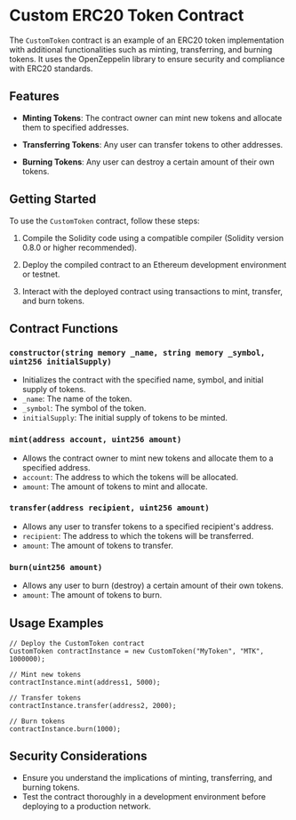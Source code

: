# Custom ERC20 Token Contract

The `CustomToken` contract is an example of an ERC20 token implementation with additional functionalities such as minting, transferring, and burning tokens. It uses the OpenZeppelin library to ensure security and compliance with ERC20 standards.

## Features

- **Minting Tokens**: The contract owner can mint new tokens and allocate them to specified addresses.

- **Transferring Tokens**: Any user can transfer tokens to other addresses.

- **Burning Tokens**: Any user can destroy a certain amount of their own tokens.

## Getting Started

To use the `CustomToken` contract, follow these steps:

1. Compile the Solidity code using a compatible compiler (Solidity version 0.8.0 or higher recommended).

2. Deploy the compiled contract to an Ethereum development environment or testnet.

3. Interact with the deployed contract using transactions to mint, transfer, and burn tokens.

## Contract Functions

### `constructor(string memory _name, string memory _symbol, uint256 initialSupply)`

- Initializes the contract with the specified name, symbol, and initial supply of tokens.
- `_name`: The name of the token.
- `_symbol`: The symbol of the token.
- `initialSupply`: The initial supply of tokens to be minted.

### `mint(address account, uint256 amount)`

- Allows the contract owner to mint new tokens and allocate them to a specified address.
- `account`: The address to which the tokens will be allocated.
- `amount`: The amount of tokens to mint and allocate.

### `transfer(address recipient, uint256 amount)`

- Allows any user to transfer tokens to a specified recipient's address.
- `recipient`: The address to which the tokens will be transferred.
- `amount`: The amount of tokens to transfer.

### `burn(uint256 amount)`

- Allows any user to burn (destroy) a certain amount of their own tokens.
- `amount`: The amount of tokens to burn.

## Usage Examples

```solidity
// Deploy the CustomToken contract
CustomToken contractInstance = new CustomToken("MyToken", "MTK", 1000000);

// Mint new tokens
contractInstance.mint(address1, 5000);

// Transfer tokens
contractInstance.transfer(address2, 2000);

// Burn tokens
contractInstance.burn(1000);
```

## Security Considerations

- Ensure you understand the implications of minting, transferring, and burning tokens.
- Test the contract thoroughly in a development environment before deploying to a production network.

